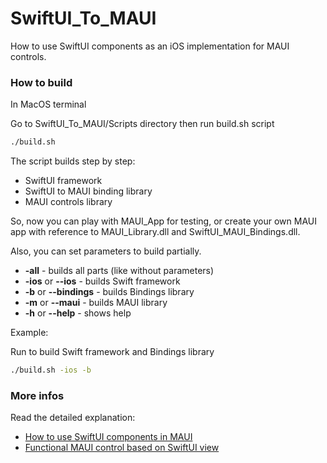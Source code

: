 # SwiftUI_To_MAUI
How to use SwiftUI components as an iOS implementation for MAUI controls.

### How to build
In MacOS terminal

Go to SwiftUI_To_MAUI/Scripts directory then run build.sh script

```zsh
./build.sh
```

The script builds step by step:
 - SwiftUI framework
 - SwiftUI to MAUI binding library
 - MAUI controls library
 
So, now you can play with MAUI_App for testing, or create your own MAUI app with reference to MAUI_Library.dll and SwiftUI_MAUI_Bindings.dll.

Also, you can set parameters to build partially.

 * **-all** - builds all parts (like without parameters)
 * **-ios** or **--ios** - builds Swift framework
 * **-b** or **--bindings** - builds Bindings library
 * **-m** or **--maui** - builds MAUI library
 * **-h** or **--help** - shows help
 
Example:

Run to build Swift framework and Bindings library
```zsh
./build.sh -ios -b
```

### More infos

Read the detailed explanation:

- [How to use SwiftUI components in MAUI](https://medium.com/p/f43c54d2173c)
- [Functional MAUI control based on SwiftUI view](https://medium.com/@tema.denisoff/functional-maui-control-based-on-swiftui-view-e23135d1f2bc)
